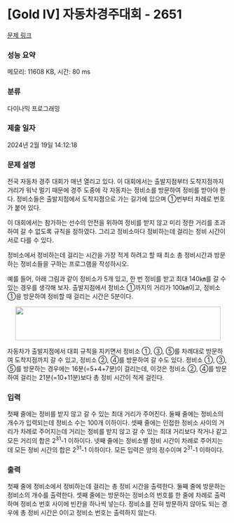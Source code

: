 # [Gold IV] 자동차경주대회 - 2651 

[문제 링크](https://www.acmicpc.net/problem/2651) 

### 성능 요약

메모리: 11608 KB, 시간: 80 ms

### 분류

다이나믹 프로그래밍

### 제출 일자

2024년 2월 19일 14:12:18

### 문제 설명

<p>전국 자동차 경주 대회가 매년 열리고 있다. 이 대회에서는 출발지점부터 도착지점까지 거리가 워낙 멀기 때문에 경주 도중에 각 자동차는 정비소를 방문하여 정비를 받아야 한다. 정비소들은 출발지점에서 도착지점으로 가는 길가에 있으며 ①번부터 차례로 번호가 붙어 있다.</p>

<p>이 대회에서는 참가하는 선수의 안전을 위하여 정비를 받지 않고 미리 정한 거리를 초과하여 갈 수 없도록 규칙을 정하였다. 그리고 정비소마다 정비하는데 걸리는 정비 시간이 서로 다를 수 있다.</p>

<p>정비소에서 정비하는데 걸리는 시간을 가장 적게 하려고 할 때 최소 총 정비시간과 방문하는 정비소들을 구하는 프로그램을 작성하시오.</p>

<p>예를 들어, 아래 그림과 같이 정비소가 5개 있고, 한 번 정비를 받고 최대 140㎞를 갈 수 있는 경우를 생각해 보자. 출발지점에서 정비소 ①까지의 거리가 100㎞이고, 정비소 ①을 방문하여 정비할 때 걸리는 시간은 5분이다.</p>

<p style="text-align: center;"><img alt="" src="https://www.acmicpc.net/upload/images/qqB1K31YEMhSIXMVXxLe.png" style="width: 469px; height: 77px; "></p>

<p>자동차가 출발지점에서 대회 규칙을 지키면서 정비소 ①, ③, ⑤를 차례대로 방문하여 도착지점까지 갈 수 있고, 정비소 ②, ④를 방문하여 갈 수도 있다. 정비소 ①, ③, ⑤를 방문하는 경우에는 16분(=5+4+7분)이 걸리는데, 이것은 정비소 ②, ④를 방문하여 걸리는 21분(=10+11분)보다 총 정비 시간이 적게 걸린다.</p>

### 입력 

 <p>첫째 줄에는 정비를 받지 않고 갈 수 있는 최대 거리가 주어진다. 둘째 줄에는 정비소의 개수가 입력되는데 정비소 수는 100개 이하이다. 셋째 줄에는 인접한 정비소 사이의 거리가 차례로 주어지는데 거리는 정비를 받지 않고 갈 수 있는 최대 거리보다 작거나 같고 모든 거리의 합은 2<sup>31</sup>-1 이하이다. 넷째 줄에는 정비소별 정비 시간이 차례로 주어지는데 모든 정비 시간의 합은 2<sup>31</sup>-1 이하이다. 모든 입력은 양의 정수이며 2<sup>31</sup>-1 이하이다.</p>

### 출력 

 <p>첫째 줄에 정비소에서 정비하는데 걸리는 총 정비 시간을 출력한다. 둘째 줄에 방문하는 정비소의 개수를 출력한다. 셋째 줄에는 방문하는 정비소의 번호를 한 줄에 차례로 출력하며 정비소 번호 사이에 빈칸을 하나씩 넣는다. 정비소를 전혀 방문하지 않아도 되는 경우에 총 정비 시간은 0이고 정비소 번호는 출력하지 않는다.</p>

